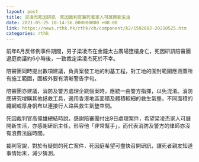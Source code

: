 ```yaml
---
layout: post
title: 梁凌杰死因研訊　死因裁判官冀死者家人可展開新生活
date: 2021-05-25 18:14:56.000000000 +08:00
link: https://news.rthk.hk/rthk/ch/component/k2/1592602-20210525.htm
categories: rthk
---
```


前年6月反修例事件期間，男子梁凌杰在金鐘太古廣場墮樓身亡，死因研訊陪審團退庭商議約6小時後，一致裁定梁凌杰死於不幸。

陪審團同時提出數項建議，負責案發工地的利基工程，對工地的圍封範圍應涵蓋所有施工範圍，圍板外要有清晰警告字句。

陪審團亦建議，消防及警方處理企跳個案時，應統一由警方指揮，以免混淆。消防應研究增購其他拯救工具，適用香港地區面積及體積較細的救生氣墊，不同面積的繩網或厚身帆布以連接行人路與救生氣墊空間。

死因裁判官高偉雄總結時說，感謝陪審團付出9日處理案件，希望梁凌杰家人可展開新生活，亦感謝研訊主任，形容他「非常幫手」，而代表消防及警方的律師亦沒有浪費法庭時間。

裁判官說，對於有疑問的死亡案件，死因庭希望可盡快召開研訊，讓死者親友知道事情始末，減少猜測。
